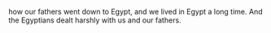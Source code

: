 how our fathers went down to Egypt, and we lived in Egypt a long time. And the Egyptians dealt harshly with us and our fathers.
